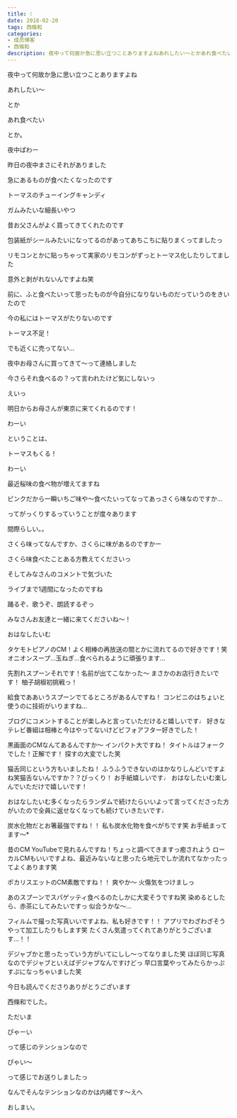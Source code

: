 ```yaml
---
title: ☾
date: 2018-02-20
tags: 西條和
categories: 
- 成员博客
- 西條和
description: 夜中って何故か急に思い立つことありますよねあれしたい〜とかあれ食べたいとか。夜中ぱわー昨日の夜中まさにそれがありました急にあるものが食べたくなった...
---
```








夜中って何故か急に思い立つことありますよね





あれしたい〜





とか





あれ食べたい




とか。






夜中ぱわー







昨日の夜中まさにそれがありました





急にあるものが食べたくなったのです









トーマスのチューイングキャンディ







ガムみたいな細長いやつ






昔お父さんがよく買ってきてくれたのです







包装紙がシールみたいになってるのがあってあちこちに貼りまくってましたっ







リモコンとかに貼っちゃって実家のリモコンがずっとトーマス化したりしてました



意外と剥がれないんですよね笑







前に、ふと食べたいって思ったものが今自分になりないものだっていうのをきいたので








今の私にはトーマスがたりないのです







トーマス不足！





でも近くに売ってない…





夜中お母さんに買ってきて〜って連絡しました






今さらそれ食べるの？って言われたけど気にしないっ





えいっ





明日からお母さんが東京に来てくれるのです！




わーい





ということは、






トーマスもくる！





わーい






最近桜味の食べ物が増えてますね




ピンクだから一瞬いちご味や〜食べたいってなってあっさくら味なのですか…




ってがっくりするっていうことが度々あります




間際らしい。。






さくら味ってなんですか、さくらに味があるのですかー





さくら味食べたことある方教えてくださいっ








そしてみなさんのコメントで気づいた




ライブまで1週間になったのですね






踊るぞ、歌うぞ、朗読するぞっ




みなさんお友達と一緒に来てくださいね〜！









おはなしたいむ








タケモトピアノのCM！よく相棒の再放送の間とかに流れてるので好きです！笑
オニオンスープ…玉ねぎ…食べられるように頑張ります…





先割れスプーンそれです！名前が出てこなかった〜
まさかのお店行きたいです！
柚子胡椒初挑戦っ！




給食でああいうスプーンでてるところがあるんですね！
コンビニのはちょいと使うのに技術がいりますね…




ブログにコメントすることが楽しみと言っていただけると嬉しいです♩
好きなテレビ番組は相棒と今はやってないけどビフォアフター好きでした！





黒画面のCMなんてあるんですか〜
インパクト大ですね！
タイトルはフォークでした！正解です！
探すの大変でした笑





猫舌同じという方もいましたね！
ふうふうできないのはかなりしんどいですよね笑猫舌ないんですか？？びっくり！
お手紙嬉しいです♩
おはなしたいむ楽しんでいただけで嬉しいです！





おはなしたいむ多くなったらランダムで続けたらいいよって言ってくださった方がいたので全員に返せなくなっても続けていきたいです♩




炭水化物だとお箸最強ですね！！
私も炭水化物を食べがちです笑
お手紙まってます〜*




昔のCM YouTubeで見れるんですね！ちょっと調べてきますっ癒されよう
ローカルCMもいいですよね、最近みないなと思ったら地元でしか流れてなかったってよくあります笑





ポカリスエットのCM素敵ですね！！
爽やか〜
火傷気をつけましっ




あのスプーンでスパゲッティ食べるのたしかに大変そうですね笑
染めるとしたら、赤茶にしてみたいですっ
似合うかな〜…





フィルムで撮った写真いいですよね、私も好きです！！
アプリでわざわざそうやって加工したりもします笑
たくさん気遣ってくれてありがとうございます…！！





デジャブかと思ったっていう方がいてにしし〜ってなりました笑
ほぼ同じ写真なのでデジャブといえばデジャブなんですけどっ
早口言葉やってみたらかっぷすぷになっちゃいました笑








今日も読んでくださりありがとうございます





西條和でした。






ただいま




ぴゃーい





って感じのテンションなので





ぴゃい〜





って感じでお送りしましたっ






なんでそんなテンションなのかは内緒です〜えへ









おしまい。



